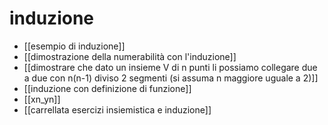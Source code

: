 # induzione
- [[esempio di induzione]]
- [[dimostrazione della numerabilità con l'induzione]]
- [[dimostrare che dato un insieme V di n punti li possiamo collegare due a due con n(n-1) diviso 2 segmenti (si assuma n maggiore uguale a 2)]]
- [[induzione con definizione di funzione]]
- [[xn_yn]]
- [[carrellata esercizi insiemistica e induzione]]